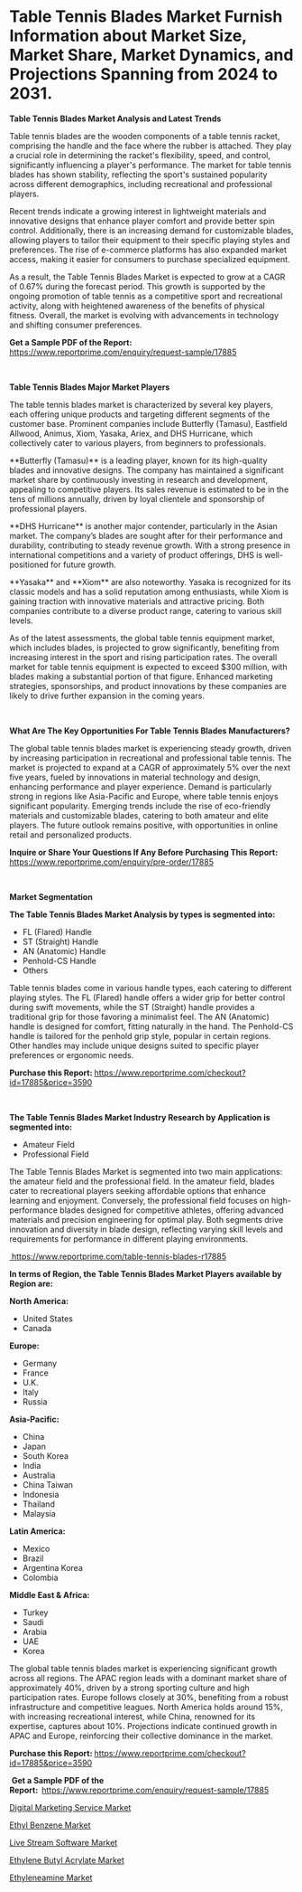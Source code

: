 <p><h1>Table Tennis Blades Market Furnish Information about Market Size, Market Share, Market Dynamics, and Projections Spanning from 2024 to 2031.</h1></p><p><strong>Table Tennis Blades Market Analysis and Latest Trends</strong></p>
<p><p>Table tennis blades are the wooden components of a table tennis racket, comprising the handle and the face where the rubber is attached. They play a crucial role in determining the racket's flexibility, speed, and control, significantly influencing a player's performance. The market for table tennis blades has shown stability, reflecting the sport's sustained popularity across different demographics, including recreational and professional players.</p><p>Recent trends indicate a growing interest in lightweight materials and innovative designs that enhance player comfort and provide better spin control. Additionally, there is an increasing demand for customizable blades, allowing players to tailor their equipment to their specific playing styles and preferences. The rise of e-commerce platforms has also expanded market access, making it easier for consumers to purchase specialized equipment.</p><p>As a result, the Table Tennis Blades Market is expected to grow at a CAGR of 0.67% during the forecast period. This growth is supported by the ongoing promotion of table tennis as a competitive sport and recreational activity, along with heightened awareness of the benefits of physical fitness. Overall, the market is evolving with advancements in technology and shifting consumer preferences.</p></p>
<p><strong>Get a Sample PDF of the Report:&nbsp;</strong> <a href="https://www.reportprime.com/enquiry/request-sample/17885?utm_campaign=1108&utm_medium=2&utm_source=Github&utm_content=ia&utm_term=20112024&utm_id=table-tennis-blades">https://www.reportprime.com/enquiry/request-sample/17885</a></p>
<p>&nbsp;</p>
<p><strong>Table Tennis Blades Major Market Players</strong></p>
<p><p>The table tennis blades market is characterized by several key players, each offering unique products and targeting different segments of the customer base. Prominent companies include Butterfly (Tamasu), Eastfield Allwood, Animus, Xiom, Yasaka, Ariex, and DHS Hurricane, which collectively cater to various players, from beginners to professionals.</p><p>**Butterfly (Tamasu)** is a leading player, known for its high-quality blades and innovative designs. The company has maintained a significant market share by continuously investing in research and development, appealing to competitive players. Its sales revenue is estimated to be in the tens of millions annually, driven by loyal clientele and sponsorship of professional players.</p><p>**DHS Hurricane** is another major contender, particularly in the Asian market. The company’s blades are sought after for their performance and durability, contributing to steady revenue growth. With a strong presence in international competitions and a variety of product offerings, DHS is well-positioned for future growth.</p><p>**Yasaka** and **Xiom** are also noteworthy. Yasaka is recognized for its classic models and has a solid reputation among enthusiasts, while Xiom is gaining traction with innovative materials and attractive pricing. Both companies contribute to a diverse product range, catering to various skill levels.</p><p>As of the latest assessments, the global table tennis equipment market, which includes blades, is projected to grow significantly, benefiting from increasing interest in the sport and rising participation rates. The overall market for table tennis equipment is expected to exceed $300 million, with blades making a substantial portion of that figure. Enhanced marketing strategies, sponsorships, and product innovations by these companies are likely to drive further expansion in the coming years.</p></p>
<p>&nbsp;</p>
<p><strong>What Are The Key Opportunities For Table Tennis Blades Manufacturers?</strong></p>
<p><p>The global table tennis blades market is experiencing steady growth, driven by increasing participation in recreational and professional table tennis. The market is projected to expand at a CAGR of approximately 5% over the next five years, fueled by innovations in material technology and design, enhancing performance and player experience. Demand is particularly strong in regions like Asia-Pacific and Europe, where table tennis enjoys significant popularity. Emerging trends include the rise of eco-friendly materials and customizable blades, catering to both amateur and elite players. The future outlook remains positive, with opportunities in online retail and personalized products.</p></p>
<p><strong>Inquire or Share Your Questions If Any Before Purchasing This Report:</strong> <a href="https://www.reportprime.com/enquiry/pre-order/17885?utm_campaign=1108&utm_medium=2&utm_source=Github&utm_content=ia&utm_term=20112024&utm_id=table-tennis-blades">https://www.reportprime.com/enquiry/pre-order/17885</a></p>
<p>&nbsp;</p>
<p><strong>Market Segmentation</strong></p>
<p><strong>The Table Tennis Blades Market Analysis by types is segmented into:</strong></p>
<p><ul><li>FL (Flared) Handle</li><li>ST (Straight) Handle</li><li>AN (Anatomic) Handle</li><li>Penhold-CS Handle</li><li>Others</li></ul></p>
<p><p>Table tennis blades come in various handle types, each catering to different playing styles. The FL (Flared) handle offers a wider grip for better control during swift movements, while the ST (Straight) handle provides a traditional grip for those favoring a minimalist feel. The AN (Anatomic) handle is designed for comfort, fitting naturally in the hand. The Penhold-CS handle is tailored for the penhold grip style, popular in certain regions. Other handles may include unique designs suited to specific player preferences or ergonomic needs.</p></p>
<p><strong>Purchase this Report:&nbsp;</strong><a href="https://www.reportprime.com/checkout?id=17885&price=3590&utm_campaign=1108&utm_medium=2&utm_source=Github&utm_content=ia&utm_term=20112024&utm_id=table-tennis-blades">https://www.reportprime.com/checkout?id=17885&price=3590</a></p>
<p>&nbsp;</p>
<p><strong>The Table Tennis Blades Market Industry Research by Application is segmented into:</strong></p>
<p><ul><li>Amateur Field</li><li>Professional Field</li></ul></p>
<p><p>The Table Tennis Blades Market is segmented into two main applications: the amateur field and the professional field. In the amateur field, blades cater to recreational players seeking affordable options that enhance learning and enjoyment. Conversely, the professional field focuses on high-performance blades designed for competitive athletes, offering advanced materials and precision engineering for optimal play. Both segments drive innovation and diversity in blade design, reflecting varying skill levels and requirements for performance in different playing environments.</p></p>
<p><a href="https://www.reportprime.com/table-tennis-blades-r17885?utm_campaign=1108&utm_medium=2&utm_source=Github&utm_content=ia&utm_term=20112024&utm_id=table-tennis-blades">&nbsp;https://www.reportprime.com/table-tennis-blades-r17885</a></p>
<p><strong>In terms of Region, the Table Tennis Blades Market Players available by Region are:</strong></p>
<p>
    <p> <strong> North America: </strong>
        <ul>
            <li>United States</li>
            <li>Canada</li>
        </ul>
        </p> 
    <p> <strong> Europe: </strong>
        <ul>
            <li>Germany</li>
            <li>France</li>
            <li>U.K.</li>
            <li>Italy</li>
            <li>Russia</li>
        </ul>
        </p> 
    <p> <strong> Asia-Pacific: </strong>
        <ul>
            <li>China</li>
            <li>Japan</li>
            <li>South Korea</li>
            <li>India</li>
            <li>Australia</li>
            <li>China Taiwan</li>
            <li>Indonesia</li>
            <li>Thailand</li>
            <li>Malaysia</li>
        </ul>
        </p> 
    <p> <strong> Latin America: </strong>
        <ul>
            <li>Mexico</li>
            <li>Brazil</li>
            <li>Argentina Korea</li>
            <li>Colombia</li>
        </ul>
        </p> 
    <p> <strong> Middle East & Africa: </strong>
        <ul>
            <li>Turkey</li>
            <li>Saudi</li>
            <li>Arabia</li>
            <li>UAE</li>
            <li>Korea</li>
        </ul>
    </p>
    </p>
<p><p>The global table tennis blades market is experiencing significant growth across all regions. The APAC region leads with a dominant market share of approximately 40%, driven by a strong sporting culture and high participation rates. Europe follows closely at 30%, benefiting from a robust infrastructure and competitive leagues. North America holds around 15%, with increasing recreational interest, while China, renowned for its expertise, captures about 10%. Projections indicate continued growth in APAC and Europe, reinforcing their collective dominance in the market.</p></p>
<p><strong>Purchase this Report: </strong><a href="https://www.reportprime.com/checkout?id=17885&price=3590&utm_campaign=1108&utm_medium=2&utm_source=Github&utm_content=ia&utm_term=20112024&utm_id=table-tennis-blades">https://www.reportprime.com/checkout?id=17885&price=3590</a></p>
<p>&nbsp;<strong>Get a Sample PDF of the Report:&nbsp;&nbsp;</strong><a href="https://www.reportprime.com/enquiry/request-sample/17885?utm_campaign=1108&utm_medium=2&utm_source=Github&utm_content=ia&utm_term=20112024&utm_id=table-tennis-blades">https://www.reportprime.com/enquiry/request-sample/17885</a></p>
<p><strong></strong></p>
<p><p><a href="https://issuu.com/reportprime-2/docs/digital-marketing-service-market-si_7636a937cb5c3c?utm_campaign=1108&utm_medium=2&utm_source=Github&utm_content=ia&utm_term=20112024&utm_id=table-tennis-blades">Digital Marketing Service Market</a></p><p><a href="https://www.linkedin.com/pulse/ethyl-benzene-market-size-share-analysis-growth-trends-1jahe?utm_campaign=1108&utm_medium=2&utm_source=Github&utm_content=ia&utm_term=20112024&utm_id=table-tennis-blades">Ethyl Benzene Market</a></p><p><a href="https://issuu.com/reportprime-2/docs/live-stream-software-market-size-20_ce81e69aa79872?utm_campaign=1108&utm_medium=2&utm_source=Github&utm_content=ia&utm_term=20112024&utm_id=table-tennis-blades">Live Stream Software Market</a></p><p><a href="https://www.linkedin.com/pulse/in-depth-analysis-global-ethylene-butyl-acrylate-market-fwzne?utm_campaign=1108&utm_medium=2&utm_source=Github&utm_content=ia&utm_term=20112024&utm_id=table-tennis-blades">Ethylene Butyl Acrylate Market</a></p><p><a href="https://www.linkedin.com/pulse/ethyleneamine-market-growth-segmentation-regional-analysis-qv15e?utm_campaign=1108&utm_medium=2&utm_source=Github&utm_content=ia&utm_term=20112024&utm_id=table-tennis-blades">Ethyleneamine Market</a></p></p>